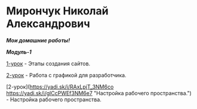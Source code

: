 # Мирончук Николай Александрович
 ***Мои домашние работы!***
 
 ***Модуль-1***
 
[1-урок](https://cloud.mail.ru/public/8jte/y8VT1qNX3 "Этапы создания сайтов.") - Этапы создания сайтов.

[2-урок](https://yadi.sk/d/NXuGYu2h3NM63N "Работа с графикой для разработчика.") - Работа с графикой для разработчика.

[2-урок](https://yadi.sk/i/RAxLpjT_3NM6co https://yadi.sk/i/glCcPWEf3NM6e7 "Настройка рабочего пространства.") - Настройка рабочего пространства.



